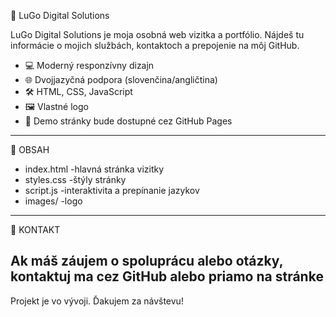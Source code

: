 👜 LuGo Digital Solutions

LuGo Digital Solutions je moja osobná web vizitka a portfólio.
Nájdeš tu informácie o mojich službách, kontaktoch a prepojenie na môj GitHub.

- 💻 Moderný responzívny dizajn
- 🌐 Dvojjazyčná podpora (slovenčina/angličtina)
- 🛠️ HTML, CSS, JavaScript
- 🖼️ Vlastné logo
- 🚀 Demo stránky bude dostupné cez GitHub Pages
---
📄 OBSAH
- index.html -hlavná stránka vizitky
- styles.css -štýly stránky
- script.js -interaktivita a prepínanie jazykov
- images/ -logo
---
📧 KONTAKT

Ak máš záujem o spoluprácu alebo otázky, kontaktuj ma cez GitHub alebo priamo na stránke
---
Projekt je vo vývoji. Ďakujem za návštevu!
